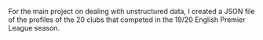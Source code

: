 For the main project on dealing with unstructured data, I created a JSON file of the profiles of the 20 clubs that competed in the 19/20 English Premier League season.
